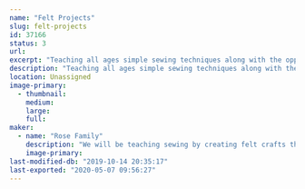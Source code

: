 ```yaml
---
name: "Felt Projects"
slug: felt-projects
id: 37166
status: 3
url: 
excerpt: "Teaching all ages simple sewing techniques along with the opportunity to try more advanced needle felting. The experience is comprised of having the participant sew a felt craft project under the guidance of the Rose family."
description: "Teaching all ages simple sewing techniques along with the opportunity to try more advanced needle felting. The experience is comprised of having the participant sew a felt craft project under the guidance of the Rose family. If the participants prefer, they can purchase and take the felt kits home to complete."
location: Unassigned
image-primary:
  - thumbnail: 
    medium: 
    large: 
    full: 
maker:
  - name: "Rose Family"
    description: "We will be teaching sewing by creating felt crafts that we will sell at the event. We will also be teach needle felting."
    image-primary: 
last-modified-db: "2019-10-14 20:35:17"
last-exported: "2020-05-07 09:56:27"
---
```

